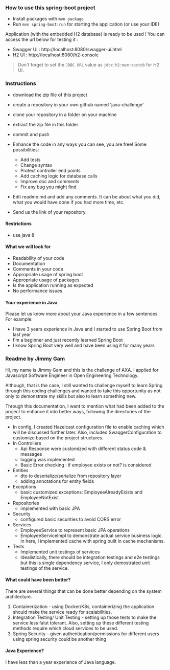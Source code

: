 ### How to use this spring-boot project

- Install packages with `mvn package`
- Run `mvn spring-boot:run` for starting the application (or use your IDE)

Application (with the embedded H2 database) is ready to be used ! You can access the url below for testing it :

- Swagger UI : http://localhost:8080/swagger-ui.html
- H2 UI : http://localhost:8080/h2-console

> Don't forget to set the `JDBC URL` value as `jdbc:h2:mem:testdb` for H2 UI.



### Instructions

- download the zip file of this project
- create a repository in your own github named 'java-challenge'
- clone your repository in a folder on your machine
- extract the zip file in this folder
- commit and push

- Enhance the code in any ways you can see, you are free! Some possibilities:
  - Add tests
  - Change syntax
  - Protect controller end points
  - Add caching logic for database calls
  - Improve doc and comments
  - Fix any bug you might find
- Edit readme.md and add any comments. It can be about what you did, what you would have done if you had more time, etc.
- Send us the link of your repository.

#### Restrictions
- use java 8


#### What we will look for
- Readability of your code
- Documentation
- Comments in your code 
- Appropriate usage of spring boot
- Appropriate usage of packages
- Is the application running as expected
- No performance issues

#### Your experience in Java

Please let us know more about your Java experience in a few sentences. For example:

- I have 3 years experience in Java and I started to use Spring Boot from last year
- I'm a beginner and just recently learned Spring Boot
- I know Spring Boot very well and have been using it for many years


### Readme by Jimmy Gam
Hi, my name is Jimmy Gam and this is the challenge of AXA. I applied for Javascript Software Engineer in Open Engineering Technology.

Although, that is the case, I still wanted to challenge myself to learn Spring through this coding challenges and wanted to take this opportunity as not only to demonstrate my skills but also to learn something new.

Through this documentation, I want to mention what had been added to the project to enhance it into better ways, following the directories of the project.

- In config, I created Hazelcast configuration file to enable caching which will be discussed further later. Also, included SwaqgerConfiguration to customize based on the project structures.
- In Controllers
  - Api Response were customized with different status code & messages
  - logging was implemented
  - Basic Error checking : if employee exists or not? is considered
- Entities
  - dto to deserialize/serialize from repository layer
  - adding annotations for entity fields
- Exceptions
  - basic customized exceptions: EmployeeAlreadyExists and EmployeeNotExist
- Repositories
  - implemented with basic JPA
- Security
  - configured basic securities to avoid CORS error
- Services
  - EmployeeService to represent basic JPA operations
  - EmployeeServiceImpl to demonstrate actual service business logic. In here, I implemented cache with spring built in cache mechanisms.
- Tests
  - Implemented unit testings of services
  - Idealistically, there should be integration testings and e2e testings but this is single dependency service, I only demostrated unit testings of the service.

#### What could have been better?
There are several things that can be done better depending on the system architecture.

1. Containerization - using Docker/K8s, containerizing the application should make the service ready for scalabilities.
2. Integration Testing/ Unit Testing - setting up those tests to make the service less falut tolerant. Also, setting up these different testing methods require which cloud services to be used.
3. Spring Security - given authentication/permissions for different users using spring security could be another thing

#### Java Experience?
I have less than a year experience of Java language.

